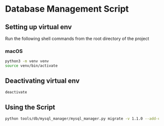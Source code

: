 # Database Management Script

## Setting up virtual env

Run the following shell commands from the root directory of the project

### macOS

```sh
python3 -m venv venv
source venv/bin/activate
```

## Deactivating virtual env

```sh
deactivate
```

## Using the Script

```sh
python tools/db/mysql_manager/mysql_manager.py migrate -v 1.1.0 --add-on-dirs db/mysql/data/
```
